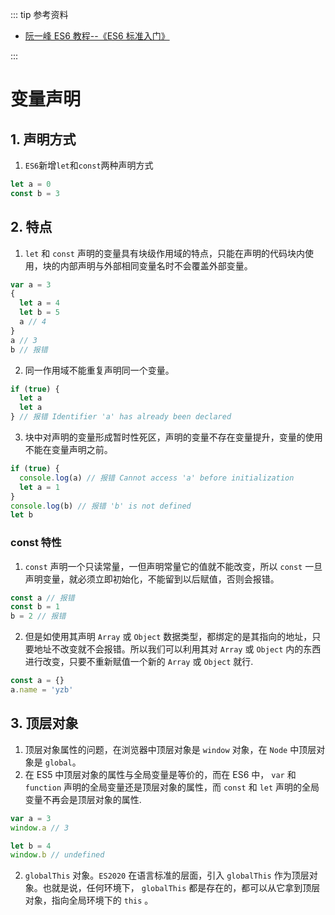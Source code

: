 ::: tip 参考资料

- [阮一峰 ES6 教程--《ES6 标准入门》](https://wangdoc.com/es6/index.html)

:::

# 变量声明

## 1. 声明方式

1. `ES6`新增`let`和`const`两种声明方式

```js
let a = 0
const b = 3
```

## 2. 特点

1. `let` 和 `const` 声明的变量具有块级作用域的特点，只能在声明的代码块内使用，块的内部声明与外部相同变量名时不会覆盖外部变量。

```js
var a = 3
{
  let a = 4
  let b = 5
  a // 4
}
a // 3
b // 报错
```

2. 同一作用域不能重复声明同一个变量。

```js
if (true) {
  let a
  let a
} // 报错 Identifier 'a' has already been declared
```

3. 块中对声明的变量形成暂时性死区，声明的变量不存在变量提升，变量的使用不能在变量声明之前。

```js
if (true) {
  console.log(a) // 报错 Cannot access 'a' before initialization
  let a = 1
}
console.log(b) // 报错 'b' is not defined
let b
```

### const 特性

1. `const` 声明一个只读常量，一但声明常量它的值就不能改变，所以 `const` 一旦声明变量，就必须立即初始化，不能留到以后赋值，否则会报错。

```js
const a // 报错
const b = 1
b = 2 // 报错
```

2. 但是如使用其声明 `Array` 或 `Object` 数据类型，都绑定的是其指向的地址，只要地址不改变就不会报错。所以我们可以利用其对 `Array` 或 `Object` 内的东西进行改变，只要不重新赋值一个新的 `Array` 或 `Object` 就行.

```js
const a = {}
a.name = 'yzb'
```

## 3. 顶层对象

1. 顶层对象属性的问题，在浏览器中顶层对象是 `window` 对象，在 `Node` 中顶层对象是 `global`。
2. 在 ES5 中顶层对象的属性与全局变量是等价的，而在 ES6 中， `var` 和 `function` 声明的全局变量还是顶层对象的属性，而 `const` 和 `let` 声明的全局变量不再会是顶层对象的属性.

```js
var a = 3
window.a // 3

let b = 4
window.b // undefined
```

2. `globalThis` 对象。`ES2020` 在语言标准的层面，引入 `globalThis` 作为顶层对象。也就是说，任何环境下， `globalThis` 都是存在的，都可以从它拿到顶层对象，指向全局环境下的 `this` 。
